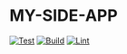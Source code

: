 # MY-SIDE-APP

[![Test](https://github.com/emirdeliz/my-side/actions/workflows/test.yml/badge.svg)](https://github.com/emirdeliz/my-side/actions/workflows/test.yml)
[![Build](https://github.com/emirdeliz/my-side/actions/workflows/build.yml/badge.svg)](https://github.com/emirdeliz/my-side/actions/workflows/build.yml)
[![Lint](https://github.com/emirdeliz/my-side/actions/workflows/lint.yml/badge.svg)](https://github.com/emirdeliz/my-side/actions/workflows/lint.yml)